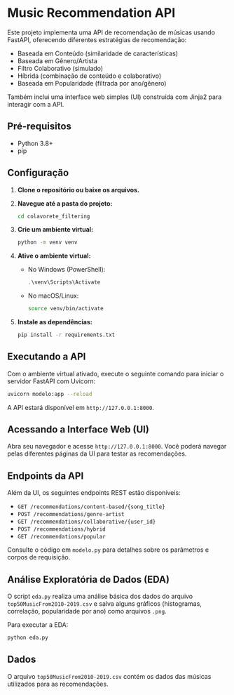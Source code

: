 # Music Recommendation API

Este projeto implementa uma API de recomendação de músicas usando FastAPI, oferecendo diferentes estratégias de recomendação:

*   Baseada em Conteúdo (similaridade de características)
*   Baseada em Gênero/Artista
*   Filtro Colaborativo (simulado)
*   Híbrida (combinação de conteúdo e colaborativo)
*   Baseada em Popularidade (filtrada por ano/gênero)

Também inclui uma interface web simples (UI) construída com Jinja2 para interagir com a API.

## Pré-requisitos

*   Python 3.8+
*   pip

## Configuração

1.  **Clone o repositório ou baixe os arquivos.**

2.  **Navegue até a pasta do projeto:**
    ```bash
    cd colavorete_filtering
    ```

3.  **Crie um ambiente virtual:**
    ```bash
    python -m venv venv
    ```

4.  **Ative o ambiente virtual:**
    *   No Windows (PowerShell):
        ```powershell
        .\venv\Scripts\Activate
        ```
    *   No macOS/Linux:
        ```bash
        source venv/bin/activate
        ```

5.  **Instale as dependências:**
    ```bash
    pip install -r requirements.txt
    ```

## Executando a API

Com o ambiente virtual ativado, execute o seguinte comando para iniciar o servidor FastAPI com Uvicorn:

```bash
uvicorn modelo:app --reload
```

A API estará disponível em `http://127.0.0.1:8000`.

## Acessando a Interface Web (UI)

Abra seu navegador e acesse `http://127.0.0.1:8000`. Você poderá navegar pelas diferentes páginas da UI para testar as recomendações.

## Endpoints da API

Além da UI, os seguintes endpoints REST estão disponíveis:

*   `GET /recommendations/content-based/{song_title}`
*   `POST /recommendations/genre-artist`
*   `GET /recommendations/collaborative/{user_id}`
*   `POST /recommendations/hybrid`
*   `GET /recommendations/popular`

Consulte o código em `modelo.py` para detalhes sobre os parâmetros e corpos de requisição.

## Análise Exploratória de Dados (EDA)

O script `eda.py` realiza uma análise básica dos dados do arquivo `top50MusicFrom2010-2019.csv` e salva alguns gráficos (histogramas, correlação, popularidade por ano) como arquivos `.png`.

Para executar a EDA:

```bash
python eda.py
```

## Dados

O arquivo `top50MusicFrom2010-2019.csv` contém os dados das músicas utilizados para as recomendações.
